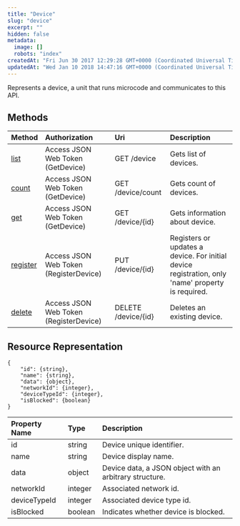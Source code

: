 ```yaml
---
title: "Device"
slug: "device"
excerpt: ""
hidden: false
metadata: 
  image: []
  robots: "index"
createdAt: "Fri Jun 30 2017 12:29:28 GMT+0000 (Coordinated Universal Time)"
updatedAt: "Wed Jan 10 2018 14:47:16 GMT+0000 (Coordinated Universal Time)"
---
```

Represents a device, a unit that runs microcode and communicates to this API.

## Methods

| Method                   | Authorization                          | Uri                 | Description                                                                                       |
| :----------------------- | :------------------------------------- | :------------------ | :------------------------------------------------------------------------------------------------ |
| [list](doc:list)         | Access JSON Web Token (GetDevice)      | GET /device         | Gets list of devices.                                                                             |
| [count](doc:count)       | Access JSON Web Token (GetDevice)      | GET /device/count   | Gets count of devices.                                                                            |
| [get](doc:get-2)         | Access JSON Web Token (GetDevice)      | GET /device/{id}    | Gets information about device.                                                                    |
| [register](doc:register) | Access JSON Web Token (RegisterDevice) | PUT /device/{id}    | Registers or updates a device. For initial device registration, only 'name' property is required. |
| [delete](doc:delete-1)   | Access JSON Web Token (RegisterDevice) | DELETE /device/{id} | Deletes an existing device.                                                                       |

## Resource Representation

```text
{
    "id": {string},
    "name": {string},
    "data": {object},
    "networkId": {integer},
    "deviceTypeId": {integer},
    "isBlocked": {boolean}
}
```

| Property Name | Type    | Description                                             |
| :------------ | :------ | :------------------------------------------------------ |
| id            | string  | Device unique identifier.                               |
| name          | string  | Device display name.                                    |
| data          | object  | Device data, a JSON object with an arbitrary structure. |
| networkId     | integer | Associated network id.                                  |
| deviceTypeId  | integer | Associated device type id.                              |
| isBlocked     | boolean | Indicates whether device is blocked.                    |
